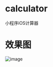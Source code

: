 # calculator
小程序iOS计算器
# 效果图
![image]( 
        https://github.com/huleilw/calculator/images/3bc6b6bb656f32d2a9030f3f634fcb5.png
      )
